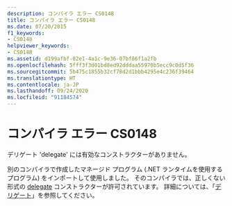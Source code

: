 ```yaml
---
description: コンパイラ エラー CS0148
title: コンパイラ エラー CS0148
ms.date: 07/20/2015
f1_keywords:
- CS0148
helpviewer_keywords:
- CS0148
ms.assetid: d199afbf-02e1-4a1c-9e36-07bf86f1a2fb
ms.openlocfilehash: 5fff3f3d01bd8ed92dddaa55970b5ecc9c0d5f36
ms.sourcegitcommit: 5b475c1855b32cf78d2d1bbb4295e4c236f39464
ms.translationtype: HT
ms.contentlocale: ja-JP
ms.lasthandoff: 09/24/2020
ms.locfileid: "91184574"
---
```

# <a name="compiler-error-cs0148"></a>コンパイラ エラー CS0148

デリゲート 'delegate' には有効なコンストラクターがありません。  
  
 別のコンパイラで作成したマネージド プログラム (.NET ランタイムを使用するプログラム) をインポートして使用しました。 そのコンパイラでは、正しくない形式の [delegate](../language-reference/builtin-types/reference-types.md) コンストラクターが許可されています。 詳細については、「[デリゲート](../programming-guide/delegates/index.md)」を参照してください。
